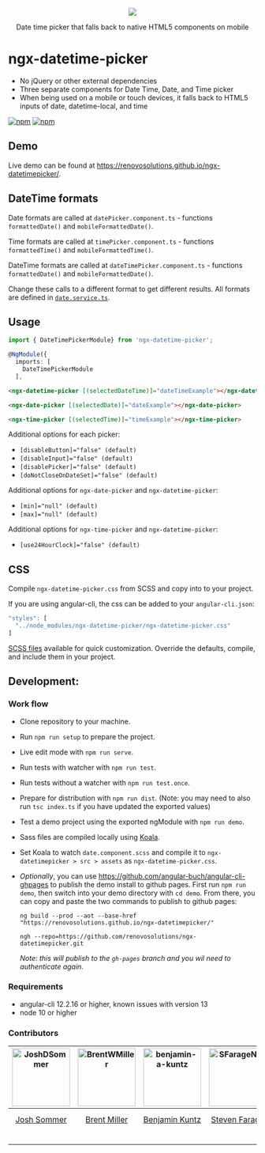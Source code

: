 <p align="center">
  <p align="center">
      <img src="https://cloud.githubusercontent.com/assets/13574057/24919884/1d00adac-1eb3-11e7-85b6-d221058d0b03.png">
  </p>
  <p align="center">
    Date time picker that falls back to native HTML5 components on mobile
  </p>
</p>

# ngx-datetime-picker

- No jQuery or other external dependencies
- Three separate components for Date Time, Date, and Time picker
- When being used on a mobile or touch devices, it falls back to HTML5 inputs of date, datetime-local, and time

[![npm](https://img.shields.io/npm/v/ngx-datetime-picker.svg)](https://www.npmjs.com/package/ngx-datetime-picker)
[![npm](https://img.shields.io/npm/dt/ngx-datetime-picker.svg?label=npm%20downloads)](https://www.npmjs.com/package/ngx-datetime-picker)

## Demo

Live demo can be found at <https://renovosolutions.github.io/ngx-datetimepicker/>.

## DateTime formats

Date formats are called at `datePicker.component.ts` - functions `formattedDate()` and `mobileFormattedDate()`.

Time formats are called at `timePicker.component.ts` - functions `formattedTime()` and `mobileFormattedTime()`.

DateTime formats are called at `dateTimePicker.component.ts` - functions `formattedDate()` and `mobileFormattedDate()`.

Change these calls to a different format to get different results.
All formats are defined in [`date.service.ts`](/src/services/date.service.ts).

## Usage

```typescript
import { DateTimePickerModule} from 'ngx-datetime-picker';

@NgModule({
  imports: [
    DateTimePickerModule
  ],
```

```html
<ngx-datetime-picker [(selectedDateTime)]="dateTimeExample"></ngx-datetime-picker>

<ngx-date-picker [(selectedDate)]="dateExample"></ngx-date-picker>

<ngx-time-picker [(selectedTime)]="timeExample"></ngx-time-picker>
```

Additional options for each picker:

- `[disableButton]="false" (default)`
- `[disableInput]="false" (default)`
- `[disablePicker]="false" (default)`
- `[doNotCloseOnDateSet]="false" (default)`

Additional options for `ngx-date-picker` and `ngx-datetime-picker`:

- `[min]="null" (default)`
- `[max]="null" (default)`

Additional options for `ngx-time-picker` and `ngx-datetime-picker`:

- `[use24HourClock]="false" (default)`

## CSS

Compile `ngx-datetime-picker.css` from SCSS and copy into to your project.

If you are using angular-cli, the css can be added to your `angular-cli.json`:

```typescript
"styles": [
  "../node_modules/ngx-datetime-picker/ngx-datetime-picker.css"
]
```

[SCSS files](/src/scss/) available for quick customization. Override the defaults, compile, and include them in your project.

## Development:

### Work flow

- Clone repository to your machine.
- Run `npm run setup` to prepare the project.
- Live edit mode with `npm run serve`.
- Run tests with watcher with `npm run test`.
- Run tests without a watcher with `npm run test.once`.
- Prepare for distribution with `npm run dist`. (Note: you may need to also run `tsc index.ts` if you have updated the exported values)
- Test a demo project using the exported ngModule with `npm run demo`.
- Sass files are compiled locally using [Koala](http://koala-app.com/).
- Set Koala to watch `date.component.scss` and compile it to `ngx-datetimepicker > src > assets` as `ngx-datetime-picker.css`.

- _Optionally_, you can use <https://github.com/angular-buch/angular-cli-ghpages> to publish the demo install to github pages. First run `npm run demo`, then switch into your demo directory with `cd demo`. From there, you can copy and paste the two commands to publish to github pages:

  ```shell
  ng build --prod --aot --base-href "https://renovosolutions.github.io/ngx-datetimepicker/"

  ngh --repo=https://github.com/renovosolutions/ngx-datetimepicker.git
  ```

  _Note: this will publish to the `gh-pages` branch and you wil need to authenticate again._

### Requirements

- angular-cli 12.2.16 or higher, known issues with version 13
- node 10 or higher

### Contributors

| [<img alt="JoshDSommer" src="https://avatars.githubusercontent.com/u/1486275?v=3&s=117" width="117">](https://github.com/JoshDSommer) | [<img alt="BrentWMiller" src="https://avatars.githubusercontent.com/u/13574057?v=3&s=117" width="117">](https://github.com/BrentWMiller) | [<img alt="benjamin-a-kuntz" src="https://avatars.githubusercontent.com/u/98501411?v=3&s=117" width="117">](https://github.com/benjamin-a-kuntz) | [<img alt="SFarageNIS" src="https://avatars.githubusercontent.com/u/1518056?v=3&s=117" width="117">](https://github.com/SFarageNIS) | [<img alt="Marco Mantovani" src="https://avatars.githubusercontent.com/u/3605680?v=3&s=117" width="117">](https://github.com/TheLand) | [<img alt="Jojie Palahang" src="https://avatars.githubusercontent.com/u/19182512?v=3&s=117" width="117">](https://github.com/JojiePalahang) | [<img alt="Sam Graber" src="https://avatars.githubusercontent.com/u/6878589?v=3" width="117">](https://github.com/SamGraber) | [<img alt="alecrem" src="https://avatars.githubusercontent.com/u/685555?&v=3=117" width="117">](https://github.com/alecrem) | [<img alt="jrquick17" src="https://avatars.githubusercontent.com/u/7435558?&v=3=117" width="117">](https://github.com/jrquiick17) |
| :-----------------------------------------------------------------------------------------------------------------------------------: | :--------------------------------------------------------------------------------------------------------------------------------------: | :----------------------------------------------------------------------------------------------------------------------------------------------: | :---------------------------------------------------------------------------------------------------------------------------------: | :-----------------------------------------------------------------------------------------------------------------------------------: | :-----------------------------------------------------------------------------------------------------------------------------------------: | :--------------------------------------------------------------------------------------------------------------------------: | :-------------------------------------------------------------------------------------------------------------------------: | :-------------------------------------------------------------------------------------------------------------------------------: |
|                                             [Josh Sommer](https://github.com/JoshDSommer)                                             |                                             [Brent Miller](https://github.com/BrentWMiller)                                              |                                               [Benjamin Kuntz](https://github.com/benjamin-a-kuntz)                                              |                                           [Steven Farage](https://github.com/SFarageNIS)                                            |                                             [Marco Mantovani](https://github.com/TheLand)                                             |                                             [Jojie Palahang](https://github.com/JojiePalahang)                                              |                                          [Sam Graber](https://github.com/SamGraber)                                          |                                      [Alejandro Cremades](https://github.com/alecrem)                                       |                                      [Jeremy Quick](https://github.com/jrquick17)                                                 |
|                                                                                                                                       |                                                                                                                                          |                                                                                                                                                  |                                                                                                                                     |                                                                                                                                       |                                                                                                                                             |                                                                                                                              |                                                                                                                             |                                            [Personal](https://jrquick.com)                                                        |
